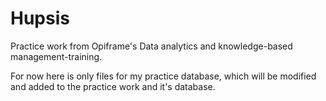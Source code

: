 # Hupsis
Practice work from Opiframe's Data analytics and knowledge-based management-training.

For now here is only files for my practice database, which will be modified and added to the practice work and it's database.
